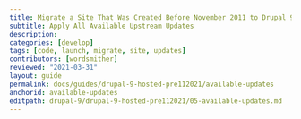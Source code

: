 ```yaml
---
title: Migrate a Site That Was Created Before November 2011 to Drupal 9
subtitle: Apply All Available Upstream Updates
description: 
categories: [develop]
tags: [code, launch, migrate, site, updates]
contributors: [wordsmither]
reviewed: "2021-03-31"
layout: guide
permalink: docs/guides/drupal-9-hosted-pre112021/available-updates
anchorid: available-updates
editpath: drupal-9/drupal-9-hosted-pre112021/05-available-updates.md
---
```


<Partial file="drupal-apply-upstream-updates.md" />
